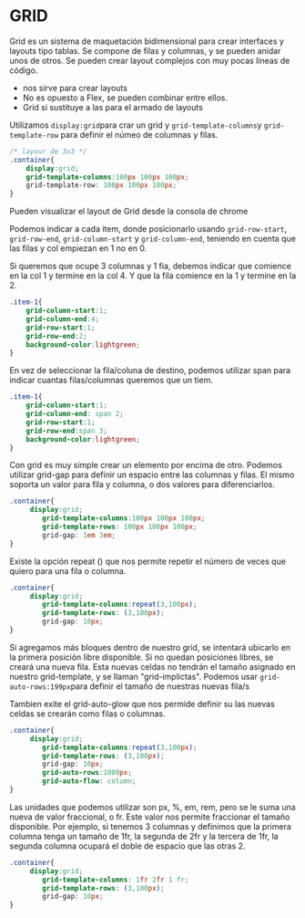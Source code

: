 # GRID
Grid es un sistema de maquetación bidimensional para crear interfaces y layouts tipo tablas. 
Se compone de filas y columnas, y se pueden anidar unos de otros. 
Se pueden crear layout complejos con muy pocas líneas de código.
- nos sirve para crear layouts
- No es opuesto a Flex, se pueden combinar entre ellos.
- Grid si sustituye a las <tables> para el armado de layouts

Utilizamos `display:grid`para crar un grid y `grid-template-columns`y `grid-template-row` para definir el númeo de columnas y filas. 

```css
/* layour de 3x3 */
.container{
    display:grid;
    grid-template-columns:100px 100px 100px;
    grid-template-row: 100px 100px 100px;
}
```
Pueden visualizar el layout de Grid desde la consola de chrome

Podemos indicar a cada item, donde posicionarlo usando `grid-row-start`, `grid-row-end`, `grid-column-start` y `grid-column-end`, teniendo en cuenta que las filas y col empiezan en 1 no en 0.

Si queremos que ocupe 3 columnas y 1 fia, debemos indicar que comience en la col 1 y termine en la col 4. Y que la fila comience en la 1 y termine en la 2.

```css
.item-1{
    grid-column-start:1;
    grid-column-end:4;
    grid-row-start:1;
    grid-row-end:2;
    background-color:lightgreen;
}
```

En vez de seleccionar la fila/coluna de destino, podemos utilizar span para indicar cuantas filas/columnas queremos que un tiem. 

```css
.item-1{
    grid-column-start:1;
    grid-column-end: span 2;
    grid-row-start:1;
    grid-row-end:span 3;
    background-color:lightgreen;
}
```
Con grid es muy simple crear un elemento por encima de otro. 
Podemos utilizar grid-gap para definir un espacio entre las columnas y filas. El mismo soporta un valor para fila y columna, o dos valores para diferenciarlos.

```css
.container{
     display:grid;
        grid-template-columns:100px 100px 100px;
        grid-template-rows: 100px 100px 100px;
        grid-gap: 1em 3em;
}
```

Existe la opción repeat () que nos permite repetir el número de veces que quiero para una fila o columna.

```css
.container{
     display:grid;
        grid-template-columns:repeat(3,100px);
        grid-template-rows: (3,100px);
        grid-gap: 10px;     
}
```

Si agregamos más bloques dentro de nuestro grid, se intentará ubicarlo en la primera posición libre disponible. Si no quedan posiciones libres, se creará una nueva fila. Esta nuevas celdas no tendrán el tamaño asignado en nuestro grid-template, y se llaman "grid-implictas". Podemos usar `grid-auto-rows:199px`para definir el tamaño de nuestras nuevas fila/s

Tambien exite el grid-auto-glow que nos permide definir su las nuevas celdas se crearán como filas o columnas.
```css
.container{
     display:grid;
        grid-template-columns:repeat(3,100px);
        grid-template-rows: (3,100px);
        grid-gap: 10px;     
        grid-auto-rows:1000px;
        grid-auto-flow: column;
}
```

Las unidades que podemos utilizar son px, %, em, rem, pero se le suma una nueva de valor fraccional, o fr. Este valor nos permite fraccionar el tamaño disponible. 
Por ejemplo, si tenemos 3 columnas y definimos que la primera columna tenga un tamaño de 1fr, la segunda de 2fr y la tercera de 1fr, la segunda columna ocupará el doble de espacio que las otras 2.
```css
.container{
     display:grid;
        grid-template-columns: 1fr 2fr 1 fr;
        grid-template-rows: (3,100px);
        grid-gap: 10px;     
}
```